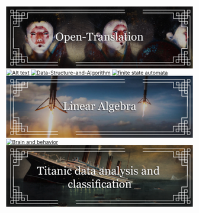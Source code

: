 [![banner](https://raw.githubusercontent.com/basile-bron/Open-Translation/main/banner_github.jpg)](https://github.com/basile-bron/Open-Translation)
[![Alt text](https://raw.githubusercontent.com/basile-bron/Title-clickbait-detection/refs/heads/NLP_1.0/assets/README-62b097da.png)](https://github.com/basile-bron/Title-clickbait-detection/tree/NLP_1.0)
[![Data-Structure-and-Algorithm](https://raw.githubusercontent.com/basile-bron/Data-Structure-and-Algorithm/refs/heads/master/img/banner.jpg)](https://github.com/basile-bron/Data-Structure-and-Algorithm/tree/master)
[![finite state automata](https://raw.githubusercontent.com/basile-bron/Theory-of-Computation-Automata-Theory/master/assets/banner.jpg)](https://github.com/basile-bron/Theory-of-Computation-Automata-Theory)
[![Linear Algebra](https://raw.githubusercontent.com/BasileBron/Linear-Algebra/master/img/banner_github.jpg)](https://github.com/basile-bron/Linear-Algebra)
[![Brain and behavior](https://raw.githubusercontent.com/basile-bron/Brain-And-Behavior/master/img/banner_github.jpg)](https://github.com/basile-bron/Brain-And-Behavior)
[![Titanic data](https://raw.githubusercontent.com/BasileBron/Titanic-data-analysis-and-classification/master/data/Graphs/banner.jpg)](https://github.com/basile-bron/Titanic-data-analysis-and-classification)
<!--
**basile-bron/basile-bron** is a ✨ _special_ ✨ repository because its `README.md` (this file) appears on your GitHub profile.

Here are some ideas to get you started:

- 🔭 I’m currently working on ...
- 🌱 I’m currently learning ...
- 👯 I’m looking to collaborate on ...
- 🤔 I’m looking for help with ...
- 💬 Ask me about ...
- 📫 How to reach me: ...
- 😄 Pronouns: ...
- ⚡ Fun fact: ...
-->
